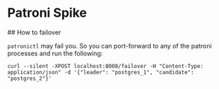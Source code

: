 # Patroni Spike

## How to failover

`patronictl` may fail you. So you can port-forward to any of the patroni
processes and run the following:

```
curl --silent -XPOST localhost:8008/failover -H "Content-Type: application/json" -d '{"leader": "postgres_1", "candidate": "postgres_2"}'
```
